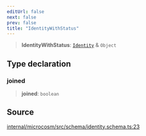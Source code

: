 ```yaml
---
editUrl: false
next: false
prev: false
title: "IdentityWithStatus"
---
```


> **IdentityWithStatus**: [`Identity`](Identity.md) & `Object`

## Type declaration

### joined

> **joined**: `boolean`

## Source

[internal/microcosm/src/schema/identity.schema.ts:23](https://github.com/nodenogg-in/alpha-p2p/blob/a4d5eff/internal/microcosm/src/schema/identity.schema.ts#L23)
